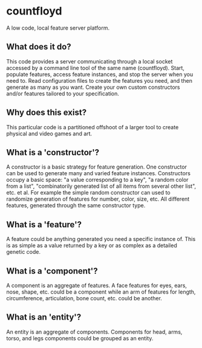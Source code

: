 # countfloyd

A low code, local feature server platform.

What does it do?
----------------
This code provides a server communicating through a local socket accessed by a
command line tool of the same name (countfloyd). Start, populate features,
access feature instances, and stop the server when you need to. Read
configuration files to create the features you need, and then generate as many
as you want. Create your own custom constructors and/or features tailored to
your specification.


Why does this exist?
--------------------
This particular code is a partitioned offshoot of a larger tool to create
physical and video games and art. 


What is a 'constructor'?
------------------------
A constructor is a basic strategy for feature
generation. One constructor can be used to generate many and varied feature
instances. Constructors occupy a basic space: "a value corresponding to a key",
"a random color from a list", "combinatorily generated list of all items from
several other list", etc. et al. For example the simple random constructor can
used to randomize generation of features for number, color, size, etc. All
different features, generated through the same constructor type.


What is a 'feature'?
--------------------
A feature could be anything generated you need a specific instance of. This is
as simple as a value returned by a key or as complex as a detailed genetic code.


What is a 'component'?
----------------------
A component is an aggregate of features. A face features for eyes, ears, nose,
shape, etc. could be a component while an arm of features for length,
circumference, articulation, bone count, etc. could be another.


What is an 'entity'?
--------------------
An entity is an aggregate of components. Components for head, arms, torso, and
legs components could be grouped as an entity. 

